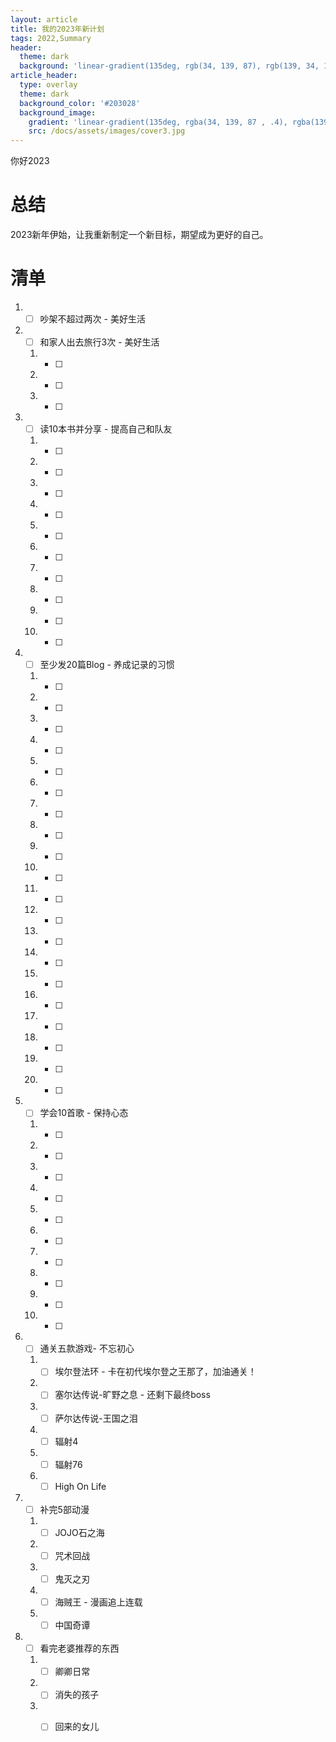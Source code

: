 ```yaml
---
layout: article
title: 我的2023年新计划
tags: 2022,Summary
header:
  theme: dark
  background: 'linear-gradient(135deg, rgb(34, 139, 87), rgb(139, 34, 139))'
article_header:
  type: overlay
  theme: dark
  background_color: '#203028'
  background_image:
    gradient: 'linear-gradient(135deg, rgba(34, 139, 87 , .4), rgba(139, 34, 139, .4))'
    src: /docs/assets/images/cover3.jpg
---
```

你好2023
<!--more-->
# 总结

2023新年伊始，让我重新制定一个新目标，期望成为更好的自己。

# 清单

1. - [ ] 吵架不超过两次 - 美好生活
2. - [ ] 和家人出去旅行3次 - 美好生活
   1. - [ ] 
   2. - [ ] 
   3. - [ ] 
3. - [ ] 读10本书并分享 - 提高自己和队友
   1. - [ ] 
   2. - [ ] 
   3. - [ ] 
   4. - [ ] 
   5. - [ ] 
   6. - [ ] 
   7. - [ ] 
   8. - [ ] 
   9. - [ ] 
   10. - [ ] 
4. - [ ] 至少发20篇Blog - 养成记录的习惯
   1. - [ ] 
   2. - [ ] 
   3. - [ ] 
   4. - [ ] 
   5. - [ ] 
   6. - [ ] 
   7. - [ ] 
   8. - [ ] 
   9. - [ ] 
   10. - [ ] 
   11. - [ ] 
   12. - [ ] 
   13. - [ ] 
   14. - [ ] 
   15. - [ ] 
   16. - [ ] 
   17. - [ ] 
   18. - [ ] 
   19. - [ ] 
   20. - [ ] 
5. - [ ] 学会10首歌 - 保持心态
   1. - [ ] 
   2. - [ ] 
   3. - [ ] 
   4. - [ ] 
   5. - [ ] 
   6. - [ ] 
   7. - [ ] 
   8. - [ ] 
   9. - [ ] 
   10. - [ ] 
6. - [ ] 通关五款游戏- 不忘初心
   1. - [ ] 埃尔登法环 - 卡在初代埃尔登之王那了，加油通关！
   2. - [ ] 塞尔达传说-旷野之息 - 还剩下最终boss
   3. - [ ] 萨尔达传说-王国之泪
   4. - [ ] 辐射4
   5. - [ ] 辐射76
   6. - [ ] High On Life
7. - [ ] 补完5部动漫
   1. - [ ] JOJO石之海
   2. - [ ] 咒术回战
   3. - [ ] 鬼灭之刃
   4. - [ ] 海贼王 - 漫画追上连载
   5. - [ ] 中国奇谭
8. - [ ] 看完老婆推荐的东西
   1. - [ ] 卿卿日常
   2. - [ ] 消失的孩子
   3. - [ ] 回来的女儿

